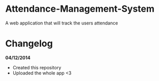 Attendance-Management-System
============================

A web application that will track the users attendance

Changelog
============================
**04/12/2014**
 - Created this repository
 - Uploaded the whole app <3
